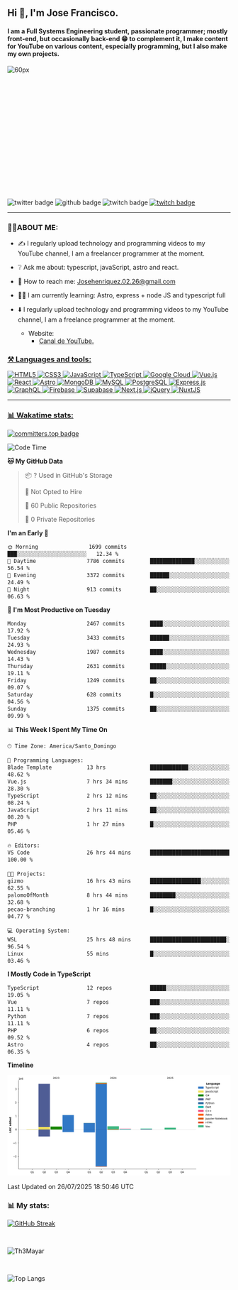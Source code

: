 ## Hi 👋, I'm Jose Francisco.

#### I am a Full Systems Engineering student, passionate programmer; mostly front-end, but occasionally back-end 😁 to complement it, I make content for YouTube on various content, especially programming, but I also make my own projects. 

<div style="width:50%;height:0;padding-bottom:56%;position:relative;">
  <img src="https://media.giphy.com/media/bAQH7WXKqtIBrPs7sR/giphy.gif" alt="60px" witdh="100px" height="80px">
 </div>
 <br>
 <div id="badges" align="left">
    <img src="https://img.shields.io/twitter/follow/G4Henriquez?color=%23298AC1&style=for-the-badge" alt="twitter badge" />
    <img src="https://img.shields.io/github/followers/Th3Mayar?style=for-the-badge" alt="github badge" />
    <img src="https://img.shields.io/twitch/status/th3mayar?color=%232A8DC6&style=for-the-badge" alt="twitch badge" />
    <a href="https://www.linkedin.com/in/jose-fhenr%C3%ADquez/"><img src="https://content.linkedin.com/content/dam/brand/site/img/logo/logo-tm.png" alt="twitch badge" witdh="60" height="28"/></a>
</div>

***

### 👨‍💻ABOUT ME:
+ ✍️ I regularly upload technology and programming videos to my YouTube channel, I am a freelancer programmer at the moment.

+ ❔ Ask me about: typescript, javaScript, astro and react.

+ 📧 How to reach me: Josehenriquez.02.26@gmail.com

+ 👨‍🎓 I am currently learning: Astro, express + node JS and typescript full

+ ⬇️ I regularly upload technology and programming videos to my YouTube channel, I am a freelance programmer at the moment.
  + Website: <ul><li><a href="https://www.youtube.com/channel/UCIK-txT4Zggh55NVEHgzaKQ">Canal de YouTube.</li></ul>

### ⚒️ Languages and tools:
<div align="left">

  ![HTML5](https://img.shields.io/badge/html5-%23E34F26.svg?style=for-the-badge&logo=html5&logoColor=white)
  ![CSS3](https://img.shields.io/badge/css3-%231572B6.svg?style=for-the-badge&logo=css3&logoColor=white)
  ![JavaScript](https://img.shields.io/badge/javascript-%23F7DF1E.svg?style=for-the-badge&logo=javascript&logoColor=black)
  ![TypeScript](https://img.shields.io/badge/typescript-%23007ACC.svg?style=for-the-badge&logo=typescript&logoColor=white)
  ![Google Cloud](https://img.shields.io/badge/Google_Cloud-%234285F4.svg?style=for-the-badge&logo=google-cloud&logoColor=white)
  ![Vue.js](https://img.shields.io/badge/vuejs-%2335495e.svg?style=for-the-badge&logo=vue.js&logoColor=%234FC08D)
  ![React](https://img.shields.io/badge/react-%2320232a.svg?style=for-the-badge&logo=react&logoColor=%2361DAFB)
  ![Astro](https://img.shields.io/badge/astro-%23FF5D01.svg?style=for-the-badge&logo=astro&logoColor=white)
  ![MongoDB](https://img.shields.io/badge/mongodb-%2347A248.svg?style=for-the-badge&logo=mongodb&logoColor=white)
  ![MySQL](https://img.shields.io/badge/mysql-%2300f.svg?style=for-the-badge&logo=mysql&logoColor=white)
  ![PostgreSQL](https://img.shields.io/badge/postgresql-%23336791.svg?style=for-the-badge&logo=postgresql&logoColor=white)
  ![Express.js](https://img.shields.io/badge/express.js-%23404d59.svg?style=for-the-badge&logo=express&logoColor=%2361DAFB)
  ![GraphQL](https://img.shields.io/badge/graphql-%23E10098.svg?style=for-the-badge&logo=graphql&logoColor=white)
  ![Firebase](https://img.shields.io/badge/firebase-%23039BE5.svg?style=for-the-badge&logo=firebase)
  ![Supabase](https://img.shields.io/badge/supabase-%23000000.svg?style=for-the-badge&logo=supabase&logoColor=3ECF8E)
  ![Next.js](https://img.shields.io/badge/next.js-%23000000.svg?style=for-the-badge&logo=next.js&logoColor=white)
  ![jQuery](https://img.shields.io/badge/jquery-%230769AD.svg?style=for-the-badge&logo=jquery&logoColor=white)
  ![NuxtJS](https://img.shields.io/badge/nuxtjs-%2300DC82.svg?style=for-the-badge&logo=nuxtdotjs&logoColor=white)
</div>

***

### 📊 Wakatime stats:
[![committers.top badge](https://user-badge.committers.top/dominican_republic/Th3Mayar.svg)](https://user-badge.committers.top/dominican_republic/Th3Mayar)
<!--START_SECTION:waka-->
![Code Time](http://img.shields.io/badge/Code%20Time-2%2C290%20hrs%202%20mins-blue)

**🐱 My GitHub Data** 

> 📦 ? Used in GitHub's Storage 
 > 
> 🚫 Not Opted to Hire
 > 
> 📜 60 Public Repositories 
 > 
> 🔑 0 Private Repositories 
 > 
**I'm an Early 🐤** 

```text
🌞 Morning                1699 commits        ███░░░░░░░░░░░░░░░░░░░░░░   12.34 % 
🌆 Daytime                7786 commits        ██████████████░░░░░░░░░░░   56.54 % 
🌃 Evening                3372 commits        ██████░░░░░░░░░░░░░░░░░░░   24.49 % 
🌙 Night                  913 commits         ██░░░░░░░░░░░░░░░░░░░░░░░   06.63 % 
```
📅 **I'm Most Productive on Tuesday** 

```text
Monday                   2467 commits        ████░░░░░░░░░░░░░░░░░░░░░   17.92 % 
Tuesday                  3433 commits        ██████░░░░░░░░░░░░░░░░░░░   24.93 % 
Wednesday                1987 commits        ████░░░░░░░░░░░░░░░░░░░░░   14.43 % 
Thursday                 2631 commits        █████░░░░░░░░░░░░░░░░░░░░   19.11 % 
Friday                   1249 commits        ██░░░░░░░░░░░░░░░░░░░░░░░   09.07 % 
Saturday                 628 commits         █░░░░░░░░░░░░░░░░░░░░░░░░   04.56 % 
Sunday                   1375 commits        ██░░░░░░░░░░░░░░░░░░░░░░░   09.99 % 
```


📊 **This Week I Spent My Time On** 

```text
🕑︎ Time Zone: America/Santo_Domingo

💬 Programming Languages: 
Blade Template           13 hrs              ████████████░░░░░░░░░░░░░   48.62 % 
Vue.js                   7 hrs 34 mins       ███████░░░░░░░░░░░░░░░░░░   28.30 % 
TypeScript               2 hrs 12 mins       ██░░░░░░░░░░░░░░░░░░░░░░░   08.24 % 
JavaScript               2 hrs 11 mins       ██░░░░░░░░░░░░░░░░░░░░░░░   08.20 % 
PHP                      1 hr 27 mins        █░░░░░░░░░░░░░░░░░░░░░░░░   05.46 % 

🔥 Editors: 
VS Code                  26 hrs 44 mins      █████████████████████████   100.00 % 

🐱‍💻 Projects: 
gizmo                    16 hrs 43 mins      ████████████████░░░░░░░░░   62.55 % 
palomoOfMonth            8 hrs 44 mins       ████████░░░░░░░░░░░░░░░░░   32.68 % 
pecao-branching          1 hr 16 mins        █░░░░░░░░░░░░░░░░░░░░░░░░   04.77 % 

💻 Operating System: 
WSL                      25 hrs 48 mins      ████████████████████████░   96.54 % 
Linux                    55 mins             █░░░░░░░░░░░░░░░░░░░░░░░░   03.46 % 
```

**I Mostly Code in TypeScript** 

```text
TypeScript               12 repos            █████░░░░░░░░░░░░░░░░░░░░   19.05 % 
Vue                      7 repos             ███░░░░░░░░░░░░░░░░░░░░░░   11.11 % 
Python                   7 repos             ███░░░░░░░░░░░░░░░░░░░░░░   11.11 % 
PHP                      6 repos             ██░░░░░░░░░░░░░░░░░░░░░░░   09.52 % 
Astro                    4 repos             ██░░░░░░░░░░░░░░░░░░░░░░░   06.35 % 
```



**Timeline**

![Lines of Code chart](https://raw.githubusercontent.com/Th3Mayar/Th3Mayar/main/assets/bar_graph.png)


 Last Updated on 26/07/2025 18:50:46 UTC
<!--END_SECTION:waka-->

### 📊 My stats:

[![GitHub Streak](https://streak-stats.demolab.com/?user=Th3Mayar&theme=dark)](https://git.io/streak-stats)

<br>

![Th3Mayar](https://github-readme-stats.vercel.app/api?username=th3mayar&show_icons=true&theme=dark&show=reviews,discussions_started,discussions_answered,prs_merged,prs_merged_percentage)

<br>

![Top Langs](https://github-readme-stats.vercel.app/api/top-langs/?username=Th3Mayar&layout=compact&theme=dark)
